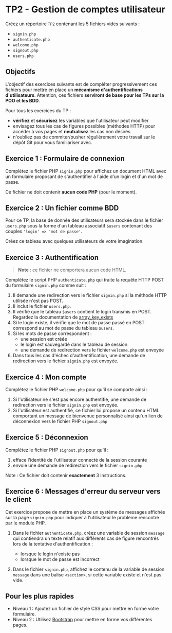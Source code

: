 TP2 - Gestion de comptes utilisateur
====================================

Créez un répertoire `TP2` contenant les 5 fichiers vides suivants :
- `signin.php`
- `authenticate.php`
- `welcome.php`
- `signout.php`
- `users.php`


Objectifs
----------

L'objectif des exercices suivants est de compléter progressivement ces fichiers pour mettre en place un **mécanisme d'authentifications d'utilisateurs**. Attention, ces fichiers **serviront de base pour les TPs sur la POO et les BDD**.

Pour tous les exercices du TP :
- **vérifiez** et **sécurisez** les variables que l'utilisateur peut modifier
- envisagez tous les cas de figures possibles (méthodes HTTP) pour accéder à vos pages et **neutralisez** les cas non désirés
- n'oubliez pas de commiter/pusher régulièrement votre travail sur le dépôt Git pour vous familiariser avec.


Exercice 1 : Formulaire de connexion
------------------------------------

Complétez le fichier PHP `signin.php` pour affichez un document HTML avec un formulaire proposant de s'authentifier à l'aide d'un login et d'un mot de passe.

Ce fichier ne doit contenir **aucun code PHP** (pour le moment).

Exercice 2 : Un fichier comme BDD
---------------------------------

Pour ce TP, la base de donnée des utilisateurs sera stockée dans le fichier `users.php` sous la forme d'un tableau associatif `$users` contenant des couples `'login' => 'mot de passe'`.

Créez ce tableau avec quelques utilisateurs de votre imagination.

Exercice 3 : Authentification
-----------------------------

> **Note** : ce fichier ne comportera aucun code HTML.

Complétez le script PHP `authenticate.php` qui traite la requête HTTP POST du formulaire `signin.php` comme suit :

1. Il demande une redirection vers le fichier `signin.php` si la méthode HTTP utilisée n'est pas POST.
1. Il inclut le fichier `users.php`.
2. Il vérifie que le tableau `$users` contient le login transmis en POST. Regardez la documentation de [array_key_exists](https://www.php.net/manual/fr/function.array-key-exists.php)
3. Si le login existe, il vérifie que le mot de passe passé en POST correspond au mot de passe du tableau `$users`.
3. Si les mots de passe correspondent :
    - une session est créée
    - le login est sauvegardé dans le tableau de session
    - une demande de redirection vers le fichier `welcome.php` est envoyée
4. Dans tous les cas d'échec d'authentification, une demande de redirection vers le fichier `signin.php` est envoyée.


Exercice 4 : Mon compte
-----------------------

Complétez le fichier PHP `welcome.php` pour qu'il se comporte ainsi :

1. Si l'utilisateur ne s'est pas encore authentifié, une demande de redirection vers le fichier `signin.php` est envoyée.
2. Si l'utilisateur est authentifié, ce fichier lui propose un contenu HTML comportant un message de bienvenue personnalisé ainsi qu'un lien de déconnexion vers le fichier PHP `signout.php`


Exercice 5 : Déconnexion
------------------------

Complétez le fichier PHP `signout.php` pour qu'il :

1. efface l'identité de l'utilisateur connecté de la session courante
2. envoie une demande de redirection vers le fichier `signin.php`

Note : Ce fichier doit contenir **exactement** 3 instructions.


Exercice 6 : Messages d'erreur du serveur vers le client
--------------------------------------------------------

Cet exercice propose de mettre en place un système de messages affichés sur la page `signin.php` pour indiquer à l'utilisateur le problème rencontré par le module PHP.

1. Dans le fichier `authenticate.php`, créez une variable de session `message` qui contiendra un texte relatif aux différents cas de figure rencontrés lors de la tentative d'authentification :
    - lorsque le login n'existe pas
    - lorsque le mot de passe est incorrect

2. Dans le fichier `signin.php`, affichez le contenu de la variable de session `message` dans une balise `<section>`, si cette variable existe et n'est pas vide.


Pour les plus rapides
---------------------

- Niveau 1 : Ajoutez un fichier de style CSS pour mettre en forme votre formulaire.
- Niveau 2 : Utilisez [Bootstrap](https://getbootstrap.com) pour mettre en forme vos différentes pages.
